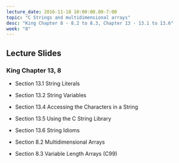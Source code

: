 ```yaml
---
lecture_date: 2016-11-18 10:00:00.00-7:00
topic: "C Strings and multidimensional arrays"
desc: "King Chapter 8 - 8.2 to 8.3, Chapter 13 - 13.1 to 13.6"
week: "8"
---
```


## Lecture Slides


### King Chapter 13, 8

* Section 13.1 String Literals
* Section 13.2 String Variables
* Section 13.4 Accessing the Characters in a String
* Section 13.5 Using the C String Library
* Section 13.6 String Idioms

* Section 8.2 Multidimensional Arrays
* Section 8.3 Variable Length Arrays (C99)